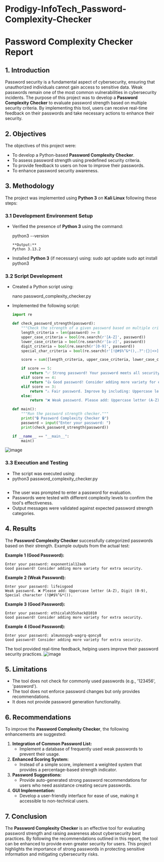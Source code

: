 # Prodigy-InfoTech_Password-Complexity-Checker
# Password Complexity Checker Report

## 1. Introduction
Password security is a fundamental aspect of cybersecurity, ensuring that unauthorized individuals cannot gain access to sensitive data. Weak passwords remain one of the most common vulnerabilities in cybersecurity incidents. The purpose of this project was to develop a **Password Complexity Checker** to evaluate password strength based on multiple security criteria. By implementing this tool, users can receive real-time feedback on their passwords and take necessary actions to enhance their security.

## 2. Objectives
The objectives of this project were:
- To develop a Python-based **Password Complexity Checker**.
- To assess password strength using predefined security criteria.
- To provide feedback to users on how to improve their passwords.
- To enhance password security awareness.

## 3. Methodology
The project was implemented using **Python 3** on **Kali Linux** following these steps:

### 3.1 Development Environment Setup
- Verified the presence of **Python 3** using the command:
  
  python3 --version
  ```
  **Output:**
  Python 3.13.2
  ```
- Installed **Python 3** (if necessary) using:
  sudo apt update
  sudo apt install python3
### 3.2 Script Development
- Created a Python script using:

  nano password_complexity_checker.py

- Implemented the following script:
  ```python
  import re

  def check_password_strength(password):
      """Check the strength of a given password based on multiple criteria."""
      length_criteria = len(password) >= 8
      upper_case_criteria = bool(re.search(r'[A-Z]', password))
      lower_case_criteria = bool(re.search(r'[a-z]', password))
      digit_criteria = bool(re.search(r'[0-9]', password))
      special_char_criteria = bool(re.search(r'[!@#$%^&*(),.?":{}|<>]', password))

      score = sum([length_criteria, upper_case_criteria, lower_case_criteria, digit_criteria, special_char_criteria])

      if score == 5:
          return "✅ Strong password! Your password meets all security criteria."
      elif score == 4:
          return "👍 Good password! Consider adding more variety for extra security."
      elif score == 3:
          return "⚠️ Fair password. Improve by including: Uppercase letter (A-Z), Digit (0-9), or Special character (!@#$%^&*)."
      else:
          return "❌ Weak password. Please add: Uppercase letter (A-Z), Digit (0-9), Special character (!@#$%^&*())."

  def main():
      """Run the password strength checker."""
      print("🔒 Password Complexity Checker 🔒")
      password = input("Enter your password: ")
      print(check_password_strength(password))

  if __name__ == "__main__":
      main()

![image](https://github.com/user-attachments/assets/200f6e98-1373-4c63-b232-c79801b9aa9e)

### 3.3 Execution and Testing
- The script was executed using:
- 
  python3 password_complexity_checker.py
  ```
- The user was prompted to enter a password for evaluation.
- Passwords were tested with different complexity levels to confirm the tool's effectiveness.
- Output messages were validated against expected password strength categories.

## 4. Results
The **Password Complexity Checker** successfully categorized passwords based on their strength. Example outputs from the actual test:

**Example 1 (Good Password):**
```
Enter your password: exponential12aab
Good password! Consider adding more variety for extra security.
```

**Example 2 (Weak Password):**
```
Enter your password: lifeisgood
Weak password. ❌ Please add: Uppercase letter (A-Z), Digit (0-9), Special character (!@#$%^&*()).
```

**Example 3 (Good Password):**
```
Enter your password: ethicalah35shack@1010
Good password! Consider adding more variety for extra security.
```

**Example 4 (Good Password):**
```
Enter your password: almunovpyb-wagrq-qoncy8
Good password! Consider adding more variety for extra security.
```
The tool provided real-time feedback, helping users improve their password security practices.
![image](https://github.com/user-attachments/assets/5df03bbb-05c8-46a3-b995-df9ee0227fcd)

## 5. Limitations
- The tool does not check for commonly used passwords (e.g., '123456', 'password').
- The tool does not enforce password changes but only provides recommendations.
- It does not provide password generation functionality.

## 6. Recommendations
To improve the **Password Complexity Checker**, the following enhancements are suggested:
1. **Integration of Common Password List:**
   - Implement a database of frequently used weak passwords to prevent their usage.
2. **Enhanced Scoring System:**
   - Instead of a simple score, implement a weighted system that provides a percentage-based strength indicator.
3. **Password Suggestions:**
   - Provide auto-generated strong password recommendations for users who need assistance creating secure passwords.
4. **GUI Implementation:**
   - Develop a user-friendly interface for ease of use, making it accessible to non-technical users.

## 7. Conclusion
The **Password Complexity Checker** is an effective tool for evaluating password strength and raising awareness about cybersecurity best practices. By following the recommendations outlined in this report, the tool can be enhanced to provide even greater security for users. This project highlights the importance of strong passwords in protecting sensitive information and mitigating cybersecurity risks.
